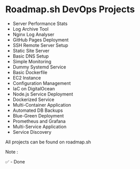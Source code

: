 # Roadmap.sh DevOps Projects

- Server Performance Stats 
- Log Archive Tool 
- Nginx Log Analyser
- GitHub Pages Deployment
- SSH Remote Server Setup
- Static Site Server
- Basic DNS Setup
- Simple Monitoring
- Dummy Systemd Service
- Basic Dockerfile
- EC2 Instance
- Configuration Management
- IaC on DigitalOcean
- Node.js Service Deployment
- Dockerized Service
- Multi-Container Application
- Automated DB Backups
- Blue-Green Deployment
- Prometheus and Grafana
- Multi-Service Application
- Service Discovery

All projects can be found on roadmap.sh

Note :

✅ - Done
